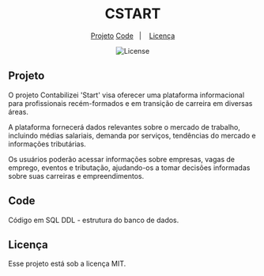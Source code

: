 <h1 align="center"> CSTART </h1>

<p align="center">
  <a href="#memo-projeto">Projeto</a>
  <a href="#-code">Code</a>&nbsp;&nbsp;&nbsp;|&nbsp;&nbsp;&nbsp;
  <a href="#memo-licença">Licença</a>
</p>
</p>

<p align="center">
  <img alt="License" src="https://img.shields.io/static/v1?label=license&message=MIT&color=49AA26&labelColor=000000">
</p>

## Projeto

O projeto Contabilizei 'Start' visa oferecer uma plataforma informacional para profissionais recém-formados e em transição de carreira em diversas áreas. 

A plataforma fornecerá dados relevantes sobre o mercado de trabalho, incluindo médias salariais, demanda por serviços, tendências do mercado e informações tributárias. 

Os usuários poderão acessar informações sobre empresas, vagas de emprego, eventos e tributação, ajudando-os a tomar decisões informadas sobre suas carreiras e empreendimentos.

## Code

Código em SQL DDL - estrutura do banco de dados.

## Licença

Esse projeto está sob a licença MIT.
